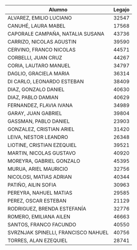 | Alumno |  Legajo |  
|  --- |   ---  |   
| ALVAREZ, EMILIO LUCIANO | 32547 |
| CANUHÉ, LAURA MABEL | 17568 |
| CAPORALE CAMPAÑA, NATALIA SUSANA | 43736 |
| CARRIZO, NICOLAS AGUSTIN | 39590 |
| CERVINO, FRANCO NICOLAS | 44571 |
| CORBELLI, JUAN CRUZ | 44267 |
| CORIA, LAUTARO MANUEL | 34797 |
| DAGLIO, GRACIELA MARIA | 36314 |
| DI CARLO, LEONARDO ESTEBAN | 38409 |
| DIAZ, GONZALO DANIEL | 40630 |
| DIAZ, PABLO DAMIAN | 40629 |
| FERNANDEZ, FLAVIA IVANA | 34989 |
| GARAY, JUAN GABRIEL | 39804 |
| GASSMAN, PABLO DANIEL | 23903 |
| GONZALEZ, CRISTIAN ARIEL | 31420 |
| LEIVA, NESTOR LEANDRO | 26348 |
| LIOTINE, CRISTIAN EZEQUIEL | 39521 |
| MARTIN, NICOLAS GUSTAVO | 40920 |
| MOREYRA, GABRIEL GONZALO | 45395 |
| MURUA, ARIEL MAURICIO | 32756 |
| NICOLOSI, MATIAS ADRIAN | 40344 |
| PATIÑO, AILIN SOFIA | 30963 |
| PEREYRA, NAHUEL MATIAS | 29585 |
| PEREZ, OSCAR ESTEBAN | 21129 |
| RODRIGUEZ, BRENDA ESTEFANÍA | 32776 |
| ROMERO, EMILIANA AILEN | 46663 |
| SANTOS, FRANCO FACUNDO | 40550 |
| SVRZNJAK SPINELLI, FRANCISCO NAHUEL | 40756 |
| TORRES, ALAN EZEQUIEL | 28741 |
 
